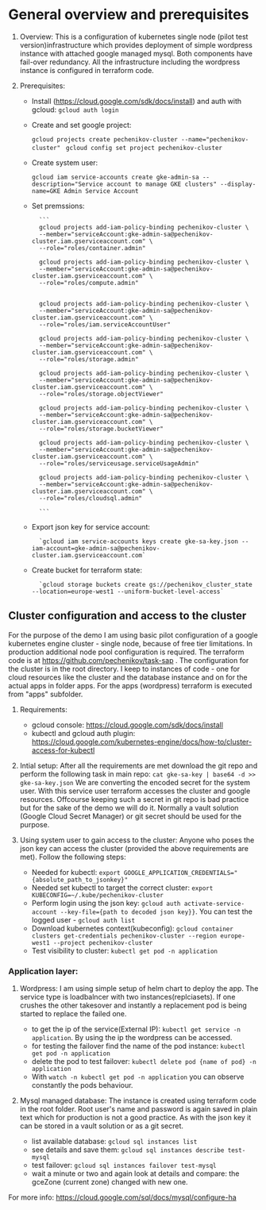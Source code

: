 # General overview and prerequisites
1. Overview:
This is a configuration of kubernetes single node (pilot test version)infrastructure which provides deployment of simple wordpress instance with attached google managed mysql. Both components have fail-over redundancy. All the infrastructure including the wordpress instance is configured in terraform 
code.

2. Prerequisites:
    - Install (https://cloud.google.com/sdk/docs/install) and auth with gcloud: `gcloud auth login`
    - Create and set google project:

        `gcloud projects create pechenikov-cluster --name="pechenikov-cluster" `
        `gcloud config set project pechenikov-cluster`


    - Create system user:

        `gcloud iam service-accounts create gke-admin-sa --description="Service account to manage GKE clusters" --display-name=GKE Admin Service Account`

    - Set premssions:

            ```
            gcloud projects add-iam-policy-binding pechenikov-cluster \
            --member="serviceAccount:gke-admin-sa@pechenikov-cluster.iam.gserviceaccount.com" \
            --role="roles/container.admin"
        
            gcloud projects add-iam-policy-binding pechenikov-cluster \
            --member="serviceAccount:gke-admin-sa@pechenikov-cluster.iam.gserviceaccount.com" \
            --role="roles/compute.admin"
            
            
            gcloud projects add-iam-policy-binding pechenikov-cluster \
            --member="serviceAccount:gke-admin-sa@pechenikov-cluster.iam.gserviceaccount.com" \
            --role="roles/iam.serviceAccountUser"

            gcloud projects add-iam-policy-binding pechenikov-cluster \
            --member="serviceAccount:gke-admin-sa@pechenikov-cluster.iam.gserviceaccount.com" \
            --role="roles/storage.admin"

            gcloud projects add-iam-policy-binding pechenikov-cluster \
            --member="serviceAccount:gke-admin-sa@pechenikov-cluster.iam.gserviceaccount.com" \
            --role="roles/storage.objectViewer"
            
            gcloud projects add-iam-policy-binding pechenikov-cluster \
            --member="serviceAccount:gke-admin-sa@pechenikov-cluster.iam.gserviceaccount.com" \
            --role="roles/storage.bucketViewer"

            gcloud projects add-iam-policy-binding pechenikov-cluster \
            --member="serviceAccount:gke-admin-sa@pechenikov-cluster.iam.gserviceaccount.com" \
            --role="roles/serviceusage.serviceUsageAdmin"

            gcloud projects add-iam-policy-binding pechenikov-cluster \
            --member="serviceAccount:gke-admin-sa@pechenikov-cluster.iam.gserviceaccount.com" \
            --role="roles/cloudsql.admin"

            ```

    - Export json key for service account: 
    
            `gcloud iam service-accounts keys create gke-sa-key.json --iam-account=gke-admin-sa@pechenikov-cluster.iam.gserviceaccount.com`


    - Create bucket for terraform state: 

            `gcloud storage buckets create gs://pechenikov_cluster_state --location=europe-west1 --uniform-bucket-level-access`

## Cluster configuration and access to the cluster
For the purpose of the demo I am using basic pilot configuration of a google kubernetes engine cluster - single node, because of free tier limitations. In production additional node pool configuration is required. The terraform code is at https://github.com/pechenikov/task-sap . The configuration for the cluster is in the root directory. I keep to instances of code - one for cloud resources like the cluster and the database instance and on for the actual apps in folder apps. For the apps (wordpress) terraform is executed from "apps" subfolder.
1. Requirements:
    - gcloud console: https://cloud.google.com/sdk/docs/install
    - kubectl and gcloud auth plugin: https://cloud.google.com/kubernetes-engine/docs/how-to/cluster-access-for-kubectl

2. Intial setup:
After all the requirements are met download the git repo and perform the following task in main repo:
`cat gke-sa-key | base64 -d >> gke-sa-key.json`
We are converting the encoded secret for the system user. With this service user terraform accesses the cluster and google resources. Offcourse keeping such a secret in git repo is bad practice but for the sake of the demo we will do it. Normally a vault solution (Google Cloud Secret Manager) or git secret should be used for the purpose. 

3. Using system user to gain access to the cluster:
Anyone who poses the json key can access the cluster (provided the above requirements are met).
Follow the following steps:
    - Needed for kubectl: `export GOOGLE_APPLICATION_CREDENTIALS="{absolute_path_to_jsonkey}"`
    - Needed set kubectl to target the correct cluster: `export KUBECONFIG=~/.kube/pechenikov-cluster`
    - Perform login using the json key: `gcloud auth activate-service-account --key-file={path to decoded json key}}`. You can test the logged user - `gcloud auth list`
    - Download kubernetes context(kubeconfig): `gcloud container clusters get-credentials pechenikov-cluster --region europe-west1 --project pechenikov-cluster`
    - Test visibility to cluster: `kubectl get pod -n application`

### Application layer:

1. Wordpress:
I am using simple setup of helm chart to deploy the app. The service type is loadbalncer with two instances(replciasets). If one crushes the other takesover and instantly a replacement pod is being started to replace the failed one. 
    - to get the ip of the service(External IP): `kubectl get service -n application`. By using the ip the wordpress can be accessed.
    - for testing the failover find the name of the pod instance: `kubectl get pod -n application`
    - delete the pod to test failover: `kubectl delete pod {name of pod} -n application`
    - With `watch -n kubectl get pod -n application` you can observe constantly the pods behaviour.


2. Mysql managed database:
The instance is created using terraform code in the root folder. Root user's name and password is again saved in plain text which for production is not a good practice. As with the json key it can be stored in a vault solution or as a git secret. 

    - list available database: `gcloud sql instances list`
    - see details and save them: `gcloud sql instances describe test-mysql` 
    - test failover: `gcloud sql instances failover test-mysql`
    - wait a minute or two and again look at details and compare: the  gceZone (current zone) changed with new one. 

For more info: https://cloud.google.com/sql/docs/mysql/configure-ha





